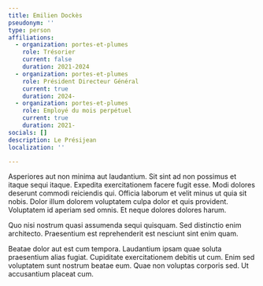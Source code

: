 ```yaml
---
title: Emilien Dockès
pseudonym: ''
type: person
affiliations:
  - organization: portes-et-plumes
    role: Trésorier
    current: false
    duration: 2021-2024
  - organization: portes-et-plumes
    role: Président Directeur Général
    current: true
    duration: 2024-
  - organization: portes-et-plumes
    role: Employé du mois perpétuel
    current: true
    duration: 2021-
socials: []
description: Le Présijean
localization: ''

---
```


Asperiores aut non minima aut laudantium. Sit sint ad non possimus et itaque sequi itaque. Expedita exercitationem facere fugit esse.
Modi dolores deserunt commodi reiciendis qui. Officia laborum et velit minus ut quia sit nobis. Dolor illum dolorem voluptatem culpa dolor et quis provident. Voluptatem id aperiam sed omnis. Et neque dolores dolores harum.

Quo nisi nostrum quasi assumenda sequi quisquam. Sed distinctio enim architecto. Praesentium est reprehenderit est nesciunt sint enim quam.

Beatae dolor aut est cum tempora. Laudantium ipsam quae soluta praesentium alias fugiat. Cupiditate exercitationem debitis ut cum. Enim sed voluptatem sunt nostrum beatae eum. Quae non voluptas corporis sed. Ut accusantium placeat cum.